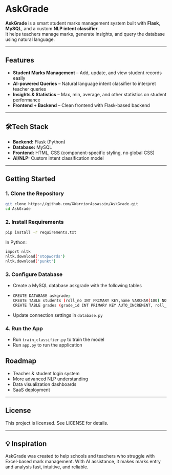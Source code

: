 # AskGrade

**AskGrade** is a smart student marks management system built with **Flask**, **MySQL**, and a custom **NLP intent classifier**.  
It helps teachers manage marks, generate insights, and query the database using natural language.

---

##  Features

-  **Student Marks Management** – Add, update, and view student records easily  
-  **AI-powered Queries** – Natural language intent classifier to interpret teacher queries  
-  **Insights & Statistics** – Max, min, average, and other statistics on student performance    
-  **Frontend + Backend** – Clean frontend with Flask-based backend  

---

## 🛠Tech Stack

- **Backend:** Flask (Python)  
- **Database:** MySQL  
- **Frontend:** HTML, CSS (component-specific styling, no global CSS)  
- **AI/NLP:** Custom intent classification model  

---

## Getting Started

### 1. Clone the Repository

```bash
git clone https://github.com/XWarriorAssassin/AskGrade.git
cd AskGrade
```

### 2. Install Requirements

```bash
pip install -r requirements.txt
```
In Python:
```bash
import nltk
nltk.download('stopwords')
nltk.download('punkt')
```

### 3. Configure Database

- Create a MySQL database askgrade with the following tables
- ```bash
  CREATE DATABASE askgrade;
  CREATE TABLE students (roll_no INT PRIMARY KEY,name VARCHAR(100) NOT NULL,email VARCHAR(100),house VARCHAR(10),`class` VARCHAR(50),section VARCHAR(10));
  CREATE TABLE grades (grade_id INT PRIMARY KEY AUTO_INCREMENT, roll_no INT, marks_obtained DECIMAL(5,2), FOREIGN KEY (roll_no) REFERENCES students(roll_no));
  ```
- Update connection settings in `database.py`

### 4. Run the App

- Run ```train_classifier.py``` to train the model
- Run ```app.py``` to run the application

##  Roadmap

- Teacher & student login system
- More advanced NLP understanding
- Data visualization dashboards
- SaaS deployment

---

##  License

This project is licensed. See LICENSE for details.

---

## 💡 Inspiration

AskGrade was created to help schools and teachers who struggle with Excel-based mark management. With AI assistance, it makes marks entry and analysis fast, intuitive, and reliable.

